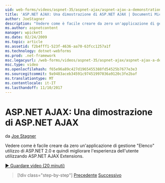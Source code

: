 ```yaml
---
uid: web-forms/videos/aspnet-35/aspnet-ajax/aspnet-ajax-a-demonstration-of-aspnet-ajax
title: 'ASP.NET AJAX: Una dimostrazione di ASP.NET AJAX | Documenti Microsoft'
author: JoeStagner
description: "Vedere come è facile creare da zero un'applicazione di gestione 'Elenco' utilizzo di ASP.NET 2.0 e quindi migliorare l'esperienza dell'utente utilizzando ASP.NET AJAX..."
ms.author: aspnetcontent
manager: wpickett
ms.date: 02/24/2009
ms.topic: article
ms.assetid: f2b4fff1-523f-4636-aa70-63fcc1257a1f
ms.technology: dotnet-webforms
ms.prod: .net-framework
msc.legacyurl: /web-forms/videos/aspnet-35/aspnet-ajax/aspnet-ajax-a-demonstration-of-aspnet-ajax
msc.type: video
ms.openlocfilehash: f65e96a89c427d1965455388fd54525b7677e3e3
ms.sourcegitcommit: 9a9483aceb34591c97451997036a9120c3fe2baf
ms.translationtype: MT
ms.contentlocale: it-IT
ms.lasthandoff: 11/10/2017
---
```

<a name="aspnet-ajax-a-demonstration-of-aspnet-ajax"></a>ASP.NET AJAX: Una dimostrazione di ASP.NET AJAX
====================
da [Joe Stagner](https://github.com/JoeStagner)

Vedere come è facile creare da zero un'applicazione di gestione "Elenco" utilizzo di ASP.NET 2.0 e quindi migliorare l'esperienza dell'utente utilizzando ASP.NET AJAX Extensions.

[&#9654; Guardare video (20 minuti)](https://channel9.msdn.com/Blogs/ASP-NET-Site-Videos/aspnet-ajax-a-demonstration-of-aspnet-ajax)

>[!div class="step-by-step"]
[Precedente](creating-and-using-an-ajax-enabled-web-service-in-a-web-site.md)
[Successivo](adonet-data-services-with-aspnet-ajax-support.md)
